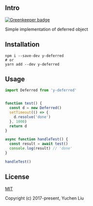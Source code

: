 ## Intro

[![Greenkeeper badge](https://badges.greenkeeper.io/liuyuchenzh/y-deferred.svg)](https://greenkeeper.io/)

Simple implementation of deferred object

## Installation

```shell
npm i --save-dev y-deferred
# or
yarn add --dev y-deferred
```

## Usage

```js
import Deferred from 'y-deferred'


function test() {
  const d = new Deferred()
  setTimeout(() => {
    d.resolve('done')
  }, 1000)
  return d
}

async function handleTest() {
  const result = await test()
  console.log(result) // 'done'
}

handleTest()
```

## License

[MIT](http://opensource.org/licenses/MIT)

Copyright (c) 2017-present, Yuchen Liu